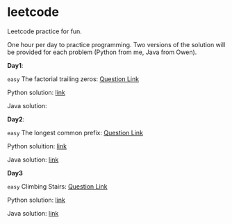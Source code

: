 # leetcode

Leetcode practice for fun.

One hour per day to practice programming. Two versions of the solution will be provided for each problem (Python from me, Java from Owen).

**Day1**:

`easy` The factorial trailing zeros: [Question Link](https://leetcode.com/problems/factorial-trailing-zeroes/)

Python solution: [link](Python/D1_factorial_trailing_zeros.py)

Java solution:


**Day2**:

`easy` The longest common prefix: [Question Link](https://leetcode.com/problems/longest-common-prefix/)

Python soluition: [link](Python/D2-easy14.py)

Java solution: [link](Java/LongestCommonPrefix.java)

**Day3**

`easy` 	Climbing Stairs: [Question Link](https://leetcode.com/problems/climbing-stairs/)

Python solution: [link](Python/D3-easy70.py)

Java solution: [link]()
